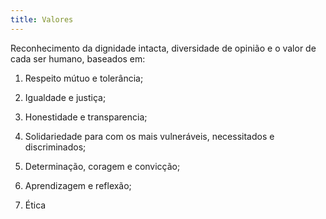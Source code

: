 ```yaml
---
title: Valores
---
```

Reconhecimento da dignidade intacta, diversidade de opinião e o valor de cada ser humano, baseados em:

1. Respeito mútuo e tolerância;

2. Igualdade e justiça;

3. Honestidade e transparencia;

4. Solidariedade para com os mais vulneráveis, necessitados e discriminados;

5. Determinação, coragem e convicção;

6. Aprendizagem e reflexão;

7. Ética
